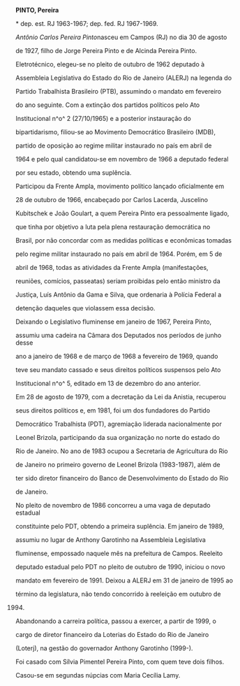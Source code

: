 **PINTO, Pereira**



\* dep. est. RJ 1963-1967; dep. fed. RJ 1967-1969.



*Antônio Carlos Pereira Pinto*nasceu em Campos (RJ) no dia 30 de agosto

de 1927, filho de Jorge Pereira Pinto e de Alcinda Pereira Pinto.



Eletrotécnico, elegeu-se no pleito de outubro de 1962 deputado à

Assembleia Legislativa do Estado do Rio de Janeiro (ALERJ) na legenda do

Partido Trabalhista Brasileiro (PTB), assumindo o mandato em fevereiro

do ano seguinte. Com a extinção dos partidos políticos pelo Ato

Institucional n^o^ 2 (27/10/1965) e a posterior instauração do

bipartidarismo, filiou-se ao Movimento Democrático Brasileiro (MDB),

partido de oposição ao regime militar instaurado no país em abril de

1964 e pelo qual candidatou-se em novembro de 1966 a deputado federal

por seu estado, obtendo uma suplência.



Participou da Frente Ampla, movimento político lançado oficialmente em

28 de outubro de 1966, encabeçado por Carlos Lacerda, Juscelino

Kubitschek e João Goulart, a quem Pereira Pinto era pessoalmente ligado,

que tinha por objetivo a luta pela plena restauração democrática no

Brasil, por não concordar com as medidas políticas e econômicas tomadas

pelo regime militar instaurado no país em abril de 1964. Porém, em 5 de

abril de 1968, todas as atividades da Frente Ampla (manifestações,

reuniões, comícios, passeatas) seriam proibidas pelo então ministro da

Justiça, Luís Antônio da Gama e Silva, que ordenaria à Polícia Federal a

detenção daqueles que violassem essa decisão.



Deixando o Legislativo fluminense em janeiro de 1967, Pereira Pinto,

assumiu uma cadeira na Câmara dos Deputados nos períodos de junho desse

ano a janeiro de 1968 e de março de 1968 a fevereiro de 1969, quando

teve seu mandato cassado e seus direitos políticos suspensos pelo Ato

Institucional n^o^ 5, editado em 13 de dezembro do ano anterior.



Em 28 de agosto de 1979, com a decretação da Lei da Anistia, recuperou

seus direitos políticos e, em 1981, foi um dos fundadores do Partido

Democrático Trabalhista (PDT), agremiação liderada nacionalmente por

Leonel Brizola, participando da sua organização no norte do estado do

Rio de Janeiro. No ano de 1983 ocupou a Secretaria de Agricultura do Rio

de Janeiro no primeiro governo de Leonel Brizola (1983-1987), além de

ter sido diretor financeiro do Banco de Desenvolvimento do Estado do Rio

de Janeiro.



No pleito de novembro de 1986 concorreu a uma vaga de deputado estadual

constituinte pelo PDT, obtendo a primeira suplência. Em janeiro de 1989,

assumiu no lugar de Anthony Garotinho na Assembleia Legislativa

fluminense, empossado naquele mês na prefeitura de Campos. Reeleito

deputado estadual pelo PDT no pleito de outubro de 1990, iniciou o novo

mandato em fevereiro de 1991. Deixou a ALERJ em 31 de janeiro de 1995 ao

término da legislatura, não tendo concorrido à reeleição em outubro de

1994.



Abandonando a carreira política, passou a exercer, a partir de 1999, o

cargo de diretor financeiro da Loterias do Estado do Rio de Janeiro

(Loterj), na gestão do governador Anthony Garotinho (1999-).



Foi casado com Sílvia Pimentel Pereira Pinto, com quem teve dois filhos.

Casou-se em segundas núpcias com Maria Cecília Lamy.



